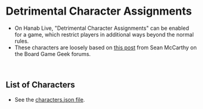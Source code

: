 # Detrimental Character Assignments

- On Hanab Live, "Detrimental Character Assignments" can be enabled for a game, which restrict players in additional ways beyond the normal rules.
- These characters are loosely based on [this post](https://boardgamegeek.com/thread/1688194/hanabi-characters-variant) from Sean McCarthy on the Board Game Geek forums.

<br />

## List of Characters

- See the [characters.json file](https://github.com/Hanabi-Live/hanabi-live/blob/main/data/characters.json).
